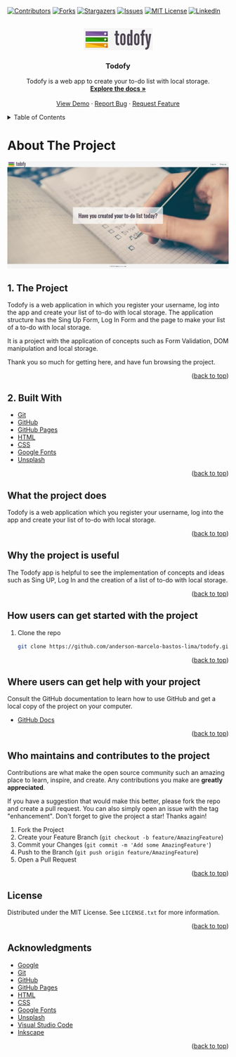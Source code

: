 <div id="top"></div>

<!-- PROJECT SHIELDS -->
<!--
*** I'm using markdown "reference style" links for readability.
*** Reference links are enclosed in brackets [ ] instead of parentheses ( ).
*** See the bottom of this document for the declaration of the reference variables
*** for contributors-url, forks-url, etc. This is an optional, concise syntax you may use.
*** https://www.markdownguide.org/basic-syntax/#reference-style-links
-->
[![Contributors][contributors-shield]][contributors-url]
[![Forks][forks-shield]][forks-url]
[![Stargazers][stars-shield]][stars-url]
[![Issues][issues-shield]][issues-url]
[![MIT License][license-shield]][license-url]
[![LinkedIn][linkedin-shield]][linkedin-url]

<!-- PROJECT LOGO -->
<br />
<div align="center">
  <a href="https://anderson-marcelo-bastos-lima.github.io/todofy/">
    <img src="./resources/docs/logo.jpg" alt="Logo">
  </a>

  <h3 align="center">Todofy</h3>

  <p align="center">
    Todofy is a web app to create your to-do list with local storage.
    <br />
    <a href="https://github.com/anderson-marcelo-bastos-lima/todofy#readme"><strong>Explore the docs »</strong></a>
    <br />
    <br />
    <a href="https://anderson-marcelo-bastos-lima.github.io/todofy/">View Demo</a>
    ·
    <a href="https://github.com/anderson-marcelo-bastos-lima/todofy/issues">Report Bug</a>
    ·
    <a href="https://github.com/anderson-marcelo-bastos-lima/todofy/issues">Request Feature</a>
  </p>
</div>



<!-- TABLE OF CONTENTS -->
<details>
  <summary>Table of Contents</summary>
  <ol>
    <li>
      <a href="#about-the-project">About The Project</a>
      <ul>
        <li><a href="#built-with">The Project</a></li>
        <li><a href="#built-with">Built With</a></li>
      </ul>
    </li>
    <li>
      <a href="#what-the-project-does">What the project does?</a>
    </li>
    <li><a href="#why-the-project-is-useful">Why the project is useful?</a></li>
    <li><a href="#how-users-can-get-started-with-the-project">How users can get started with the project?</a></li>
    <li><a href="#who-maintains-and-contributes-to-the-project">Who maintains and contributes to the project?</a></li>
    <li><a href="#license">License</a></li>
    <li><a href="#acknowledgments">Acknowledgments</a></li>
  </ol>
</details>



<!-- ABOUT THE PROJECT -->
# About The Project

[![Product Name Screen Shot][product-screenshot]](https://anderson-marcelo-bastos-lima.github.io/todofy/)

## 1. The Project 
Todofy is a web application in which you register your username, log into the app and create your list of to-do with local storage. The application structure has the Sing Up Form, Log In Form and the page to make your list of a to-do with local storage.

It is a project with the application of concepts such as Form Validation, DOM manipulation and local storage.

Thank you so much for getting here, and have fun browsing the project.

<p align="right">(<a href="#top">back to top</a>)</p>



## 2. Built With
* [Git](https://git-scm.com/)
* [GitHub](https://github.com/)
* [GitHub Pages](https://pages.github.com/)
* [HTML](https://en.wikipedia.org/wiki/HTML5)
* [CSS](https://en.wikipedia.org/wiki/CSS)
* [Google Fonts](https://fonts.google.com/)
* [Unsplash](https://unsplash.com/)

<p align="right">(<a href="#top">back to top</a>)</p>



<!-- WHAT THE PROJECT DOES -->
## What the project does

Todofy is a web application which you register your username, log into the app and create your list of to-do with local storage.

<p align="right">(<a href="#top">back to top</a>)</p>



<!-- WHY THE PROJECT IS USEFUL -->
## Why the project is useful

The Todofy app is helpful to see the implementation of concepts and ideas such as Sing UP, Log In and the creation of a list of to-do with local storage.

<p align="right">(<a href="#top">back to top</a>)</p>



<!-- HOW USERS CAN GET STARTED WITH THE PROJECT -->
## How users can get started with the project

1. Clone the repo
   ```sh
   git clone https://github.com/anderson-marcelo-bastos-lima/todofy.git
   ```

<p align="right">(<a href="#top">back to top</a>)</p>



<!-- WHERE USERS CAN GET HELP WITH YOUR PROJECT -->
## Where users can get help with your project

Consult the GitHub documentation to learn how to use GitHub and get a local copy of the project on your computer.

* [GitHub Docs](https://docs.github.com/)

<p align="right">(<a href="#top">back to top</a>)</p>



<!-- WHO MAINTAINS AND CONTRIBUTES TO THE PROJECT -->
## Who maintains and contributes to the project

Contributions are what make the open source community such an amazing place to learn, inspire, and create. Any contributions you make are **greatly appreciated**.

If you have a suggestion that would make this better, please fork the repo and create a pull request. You can also simply open an issue with the tag "enhancement".
Don't forget to give the project a star! Thanks again!

1. Fork the Project
2. Create your Feature Branch (`git checkout -b feature/AmazingFeature`)
3. Commit your Changes (`git commit -m 'Add some AmazingFeature'`)
4. Push to the Branch (`git push origin feature/AmazingFeature`)
5. Open a Pull Request

<p align="right">(<a href="#top">back to top</a>)</p>



<!-- LICENSE -->
## License

Distributed under the MIT License. See `LICENSE.txt` for more information.

<p align="right">(<a href="#top">back to top</a>)</p>



<!-- ACKNOWLEDGMENTS -->
## Acknowledgments

* [Google](https://www.google.com/)
* [Git](https://git-scm.com/)
* [GitHub](https://github.com/)
* [GitHub Pages](https://pages.github.com/)
* [HTML](https://en.wikipedia.org/wiki/HTML5)
* [CSS](https://en.wikipedia.org/wiki/CSS)
* [Google Fonts](https://fonts.google.com/)
* [Unsplash](https://unsplash.com/)
* [Visual Studio Code](https://code.visualstudio.com/)
* [Inkscape](https://inkscape.org/)

<p align="right">(<a href="#top">back to top</a>)</p>



<!-- MARKDOWN LINKS & IMAGES -->
<!-- https://www.markdownguide.org/basic-syntax/#reference-style-links -->
[contributors-shield]: https://img.shields.io/github/contributors/anderson-marcelo-bastos-lima/todofy.svg?style=for-the-badge
[contributors-url]: https://github.com/anderson-marcelo-bastos-lima/todofy/graphs/contributors
[forks-shield]: https://img.shields.io/github/forks/anderson-marcelo-bastos-lima/todofy.svg?style=for-the-badge
[forks-url]: https://github.com/anderson-marcelo-bastos-lima/todofy/network/members
[stars-shield]: https://img.shields.io/github/stars/anderson-marcelo-bastos-lima/todofy.svg?style=for-the-badge
[stars-url]: https://github.com/anderson-marcelo-bastos-lima/todofy/stargazers
[issues-shield]: https://img.shields.io/github/issues/anderson-marcelo-bastos-lima/todofy.svg?style=for-the-badge
[issues-url]: https://github.com/anderson-marcelo-bastos-lima/todofy/issues
[license-shield]: https://img.shields.io/github/license/anderson-marcelo-bastos-lima/todofy.svg?style=for-the-badge
[license-url]: https://github.com/anderson-marcelo-bastos-lima/todofy/blob/main/LICENSE.txt
[linkedin-shield]: https://img.shields.io/badge/-LinkedIn-black.svg?style=for-the-badge&logo=linkedin&colorB=555
[linkedin-url]: https://www.linkedin.com/in/anderson-marcelo-bastos-lima/
[product-screenshot]: ./resources/docs/screenshot.jpg